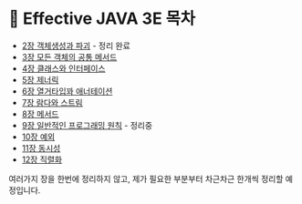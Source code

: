# 🧩 Effective JAVA 3E 목차

- [2장 객체생성과 파괴]() - 정리 완료
- [3장 모든 객체의 공통 메서드]()
- [4장 클래스와 인터페이스]()
- [5장 제너릭]()
- [6장 열거타입꽈 애너테이션]()
- [7장 람다와 스트림]()
- [8장 메서드]()
- [9장 일반적인 프로그래밍 원칙]() - 정리중
- [10장 예외]()
- [11장 동시성]()
- [12장 직렬화]()



여러가지 장을 한번에 정리하지 않고, 제가 필요한 부분부터 차근차근 한개씩 정리할 예정입니다. 